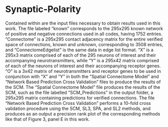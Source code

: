# Synaptic-Polarity
Contained within are the input files necessary to obtain results used in this work. The file labeled “known” corresponds to the 295x295 known network of positive and negative connections used in all codes, having 1752 entries. “Connectome” is a 295x295 contact adjacency matrix for the entire verified space of connections, known and unknown, corresponding to 3508 entries, and “ConnectomeEdgelist” is the same data in edge list format. “X” is a 295x3 matrix comprised of each of the 295 neurons of interest and their accompanying neurotransmitters, while “Y” is a 295x42 matrix comprised of each of the neurons of interest and their accompanying receptor genes. “O” is a 3x42 matrix of neurotransmitters and receptor genes to be used in conjunction with “X” and “Y” in both the “Spatial Connectome Model” and “Network Based Prediction Cross Validation” files to produce the results of the SCM. The “Spatial Connectome Model” file produces the results of the SCM, such as the file labelled “SCM_Predictions” in the output folder, a 295x295 matrix containing predictions for verified connections. The file “Network Based Prediction Cross Validation” performs a 10-fold cross validation procedure using the SCM, SL3, SPA, and SL2 methods, and produces as an output a precision rank plot of the corresponding methods like that of Figure 3, panel E in this work.

